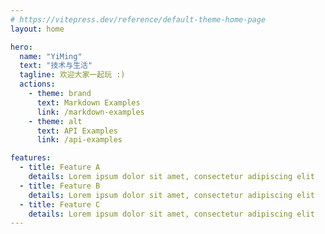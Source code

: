 ```yaml
---
# https://vitepress.dev/reference/default-theme-home-page
layout: home

hero:
  name: "YiMing"
  text: "技术与生活"
  tagline: 欢迎大家一起玩 :)
  actions:
    - theme: brand
      text: Markdown Examples
      link: /markdown-examples
    - theme: alt
      text: API Examples
      link: /api-examples

features:
  - title: Feature A
    details: Lorem ipsum dolor sit amet, consectetur adipiscing elit
  - title: Feature B
    details: Lorem ipsum dolor sit amet, consectetur adipiscing elit
  - title: Feature C
    details: Lorem ipsum dolor sit amet, consectetur adipiscing elit
---
```


